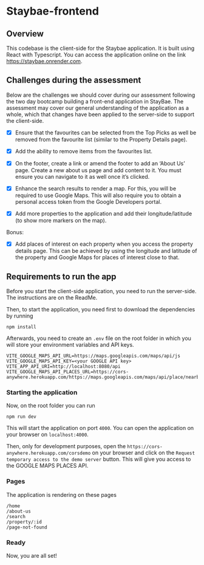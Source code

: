# Staybae-frontend

## Overview

This codebase is the client-side for the Staybae application. It is built using React with Typescript. You can access the application online on the link https://staybae.onrender.com.

## Challenges during the assessment

Below are the challenges we should cover during our assessment following the two day bootcamp building a front-end application in StayBae. The assessment may cover our general understanding of the application as a whole, which that changes have been applied to the server-side to support the client-side.

- [X] Ensure that the favourites can be selected from the Top Picks as well be removed from the
      favourite list (similar to the Property Details page).

- [X] Add the ability to remove items from the favourites list.

- [X] On the footer, create a link or amend the footer to add an ‘About Us’ page. Create a new about
      us page and add content to it. You must ensure you can navigate to it as well once it’s clicked.

- [X] Enhance the search results to render a map. For this, you will be required to use Google Maps.
      This will also require you to obtain a personal access token from the Google Developers portal.

- [X] Add more properties to the application and add their longitude/latitude (to show more markers
      on the map).

Bonus:

- [X] Add places of interest on each property when you access the property details page. This can
      be achieved by using the longitude and latitude of the property and Google Maps for places of
      interest close to that.


## Requirements to run the app

Before you start the client-side application, you need to run the server-side. The instructions are on the ReadMe.

Then, to start the application, you need first to download the dependencies by running

```
npm install
```
Afterwards, you need to create an `.env` file on the root folder in which you will store your environment variables and API keys.

```
VITE_GOOGLE_MAPS_API_URL=https://maps.googleapis.com/maps/api/js
VITE_GOOGLE_MAPS_API_KEY=<your GOOGLE API key>
VITE_APP_API_URI=http://localhost:8080/api
VITE_GOOGLE_MAPS_API_PLACES_URL=https://cors-anywhere.herokuapp.com/https://maps.googleapis.com/maps/api/place/nearbysearch/json
```

### Starting the application

Now, on the root folder you can run

```
npm run dev
```

This will start the application on port `4000`. You can open the application on your browser on `localhost:4000`.

Then, only for development purposes, open the `https://cors-anywhere.herokuapp.com/corsdemo` on your browser and click on the `Request temporary access to the demo server` button. This will give you access to the GOOGLE MAPS PLACES API.

### Pages
The application is rendering on these pages

```
/home
/about-us
/search
/property/:id
/page-not-found
```

### Ready
Now, you are all set!
